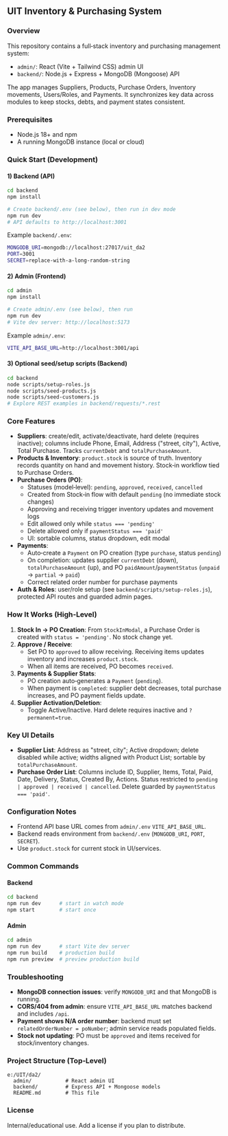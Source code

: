 ## UIT Inventory & Purchasing System

### Overview
This repository contains a full‑stack inventory and purchasing management system:
- `admin/`: React (Vite + Tailwind CSS) admin UI
- `backend/`: Node.js + Express + MongoDB (Mongoose) API

The app manages Suppliers, Products, Purchase Orders, Inventory movements, Users/Roles, and Payments. It synchronizes key data across modules to keep stocks, debts, and payment states consistent.

### Prerequisites
- Node.js 18+ and npm
- A running MongoDB instance (local or cloud)

### Quick Start (Development)
#### 1) Backend (API)
```bash
cd backend
npm install

# Create backend/.env (see below), then run in dev mode
npm run dev
# API defaults to http://localhost:3001
```

Example `backend/.env`:
```bash
MONGODB_URI=mongodb://localhost:27017/uit_da2
PORT=3001
SECRET=replace-with-a-long-random-string
```

#### 2) Admin (Frontend)
```bash
cd admin
npm install

# Create admin/.env (see below), then run
npm run dev
# Vite dev server: http://localhost:5173
```

Example `admin/.env`:
```bash
VITE_API_BASE_URL=http://localhost:3001/api
```

#### 3) Optional seed/setup scripts (Backend)
```bash
cd backend
node scripts/setup-roles.js
node scripts/seed-products.js
node scripts/seed-customers.js
# Explore REST examples in backend/requests/*.rest
```

### Core Features
- **Suppliers**: create/edit, activate/deactivate, hard delete (requires inactive); columns include Phone, Email, Address ("street, city"), Active, Total Purchase. Tracks `currentDebt` and `totalPurchaseAmount`.
- **Products & Inventory**: `product.stock` is source of truth. Inventory records quantity on hand and movement history. Stock‑in workflow tied to Purchase Orders.
- **Purchase Orders (PO)**:
  - Statuses (model‑level): `pending`, `approved`, `received`, `cancelled`
  - Created from Stock‑in flow with default `pending` (no immediate stock changes)
  - Approving and receiving trigger inventory updates and movement logs
  - Edit allowed only while `status === 'pending'`
  - Delete allowed only if `paymentStatus === 'paid'`
  - UI: sortable columns, status dropdown, edit modal
- **Payments**:
  - Auto‑create a `Payment` on PO creation (type `purchase`, status `pending`)
  - On completion: updates supplier `currentDebt` (down), `totalPurchaseAmount` (up), and PO `paidAmount`/`paymentStatus` (`unpaid` → `partial` → `paid`)
  - Correct related order number for purchase payments
- **Auth & Roles**: user/role setup (see `backend/scripts/setup-roles.js`), protected API routes and guarded admin pages.

### How It Works (High‑Level)
1) **Stock In → PO Creation**: From `StockInModal`, a Purchase Order is created with `status = 'pending'`. No stock change yet.
2) **Approve / Receive**:
   - Set PO to `approved` to allow receiving. Receiving items updates inventory and increases `product.stock`.
   - When all items are received, PO becomes `received`.
3) **Payments & Supplier Stats**:
   - PO creation auto‑generates a `Payment` (`pending`).
   - When payment is `completed`: supplier debt decreases, total purchase increases, and PO payment fields update.
4) **Supplier Activation/Deletion**:
   - Toggle Active/Inactive. Hard delete requires inactive and `?permanent=true`.

### Key UI Details
- **Supplier List**: Address as "street, city"; Active dropdown; delete disabled while active; widths aligned with Product List; sortable by `totalPurchaseAmount`.
- **Purchase Order List**: Columns include ID, Supplier, Items, Total, Paid, Date, Delivery, Status, Created By, Actions. Status restricted to `pending | approved | received | cancelled`. Delete guarded by `paymentStatus === 'paid'`.

### Configuration Notes
- Frontend API base URL comes from `admin/.env` `VITE_API_BASE_URL`.
- Backend reads environment from `backend/.env` (`MONGODB_URI`, `PORT`, `SECRET`).
- Use `product.stock` for current stock in UI/services.

### Common Commands
#### Backend
```bash
cd backend
npm run dev      # start in watch mode
npm start        # start once
```

#### Admin
```bash
cd admin
npm run dev      # start Vite dev server
npm run build    # production build
npm run preview  # preview production build
```

### Troubleshooting
- **MongoDB connection issues**: verify `MONGODB_URI` and that MongoDB is running.
- **CORS/404 from admin**: ensure `VITE_API_BASE_URL` matches backend and includes `/api`.
- **Payment shows N/A order number**: backend must set `relatedOrderNumber = poNumber`; admin service reads populated fields.
- **Stock not updating**: PO must be `approved` and items received for stock/inventory changes.

### Project Structure (Top‑Level)
```
e:/UIT/da2/
  admin/           # React admin UI
  backend/         # Express API + Mongoose models
  README.md        # This file
```

### License
Internal/educational use. Add a license if you plan to distribute.
